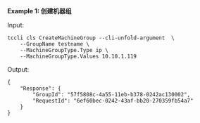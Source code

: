 **Example 1: 创建机器组**



Input: 

```
tccli cls CreateMachineGroup --cli-unfold-argument  \
    --GroupName testname \
    --MachineGroupType.Type ip \
    --MachineGroupType.Values 10.10.1.119
```

Output: 
```
{
    "Response": {
        "GroupId": "57f5808c-4a55-11eb-b378-0242ac130002",
        "RequestId": "6ef60bec-0242-43af-bb20-270359fb54a7"
    }
}
```

